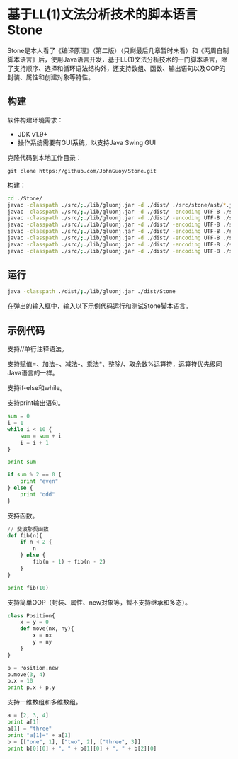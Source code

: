 # 基于LL(1)文法分析技术的脚本语言Stone

Stone是本人看了《编译原理》（第二版）（只剩最后几章暂时未看）和《两周自制脚本语言》后，使用Java语言开发，基于LL(1)文法分析技术的一门脚本语言，除了支持顺序、选择和循环语法结构外，还支持数组、函数、输出语句以及OOP的封装、属性和创建对象等特性。

## 构建

软件构建环境需求：

* JDK v1.9+
* 操作系统需要有GUI系统，以支持Java Swing GUI

克隆代码到本地工作目录：

`git clone https://github.com/JohnGuoy/Stone.git`

构建：

```bash
cd ./Stone/
javac -classpath ./src/;./lib/gluonj.jar -d ./dist/ ./src/stone/ast/*.java
javac -classpath ./src/;./lib/gluonj.jar -d ./dist/ -encoding UTF-8 ./src/stone/*.java
javac -classpath ./src/;./lib/gluonj.jar -d ./dist/ -encoding UTF-8 ./src/chap6/*.java
javac -classpath ./src/;./lib/gluonj.jar -d ./dist/ -encoding UTF-8 ./src/chap7/*.java
javac -classpath ./src/;./lib/gluonj.jar -d ./dist/ -encoding UTF-8 ./src/chap8/*.java
javac -classpath ./src/;./lib/gluonj.jar -d ./dist/ -encoding UTF-8 ./src/chap9/*.java
javac -classpath ./src/;./lib/gluonj.jar -d ./dist/ -encoding UTF-8 ./src/chap10/*.java
javac -classpath ./src/;./lib/gluonj.jar -d ./dist/ -encoding UTF-8 ./src/Stone.java
```

## 运行

```bash
java -classpath ./dist/;./lib/gluonj.jar ./dist/Stone
```

在弹出的输入框中，输入以下示例代码运行和测试Stone脚本语言。

## 示例代码

支持//单行注释语法。

支持赋值=、加法+、减法-、乘法*、整除/、取余数%运算符，运算符优先级同Java语言的一样。

支持if-else和while。

支持print输出语句。

```python
sum = 0
i = 1
while i < 10 {
    sum = sum + i
    i = i + 1
}

print sum

if sum % 2 == 0 {
    print "even"
} else {
    print "odd"
}
```

支持函数。

```python
// 斐波那契函数
def fib(n){
    if n < 2 {
        n
    } else {
        fib(n - 1) + fib(n - 2)
    }
}

print fib(10)
```

支持简单OOP（封装、属性、new对象等，暂不支持继承和多态）。

```python
class Position{
    x = y = 0
    def move(nx, ny){
        x = nx
        y = ny
    }
}

p = Position.new
p.move(3, 4)
p.x = 10
print p.x + p.y
```

支持一维数组和多维数组。

```python
a = [2, 3, 4]
print a[1]
a[1] = "three"
print "a[1]=" + a[1]
b = [["one", 1], ["two", 2], ["three", 3]]
print b[0][0] + ", " + b[1][0] + ", " + b[2][0]
```
